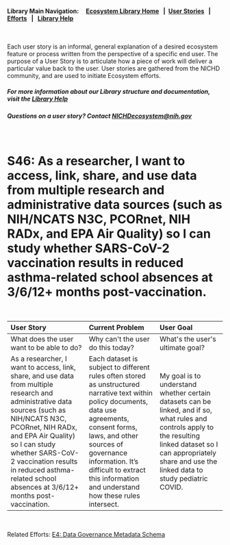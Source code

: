 #### Library Main Navigation: &nbsp; &nbsp;  <b> [Ecosystem Library Home](https://github.com/NIH-NICHD-Ecosystem) </b> &nbsp; | &nbsp;[User Stories](https://github.com/NIH-NICHD-Ecosystem/UserStories/blob/main/README.md) &nbsp; | &nbsp; [Efforts](https://github.com/NIH-NICHD-Ecosystem/Efforts/blob/main/README.md) &nbsp; | &nbsp; [Library Help](https://github.com/NIH-NICHD-Ecosystem/LibraryHelp/blob/main/README.md)

</br>

Each user story is an informal, general explanation of a desired ecosystem feature or process written from the perspective of a specific end user. The purpose of a User Story is to articulate how a piece of work will deliver a particular value back to the user. User stories are gathered from the NICHD community, and are used to initiate Ecosystem efforts.

##### For more information about our Library structure and documentation, visit the [Library Help](https://github.com/NIH-NICHD-Ecosystem/LibraryHelp/blob/main/README.md) 
##### Questions on a user story? Contact [NICHDecosystem@nih.gov](mailto:NICHDecosystem@nih.gov?subject=Ecosystem_Library)

<br>

# S46: 	As a researcher, I want to access, link, share, and use data from multiple research and administrative data sources (such as NIH/NCATS N3C, PCORnet, NIH RADx, and EPA Air Quality) so I can study whether SARS-CoV-2 vaccination results in reduced asthma-related school absences at 3/6/12+ months post-vaccination. 
<br>

| User Story | Current Problem | User Goal
| :------------- | :------------ | :------------ |
| What does the user want to be able to do? | Why can't the user do this today? | What's the user's ultimate goal? 
| 	As a researcher, I want to access, link, share, and use data from multiple research and administrative data sources (such as NIH/NCATS N3C, PCORnet, NIH RADx, and EPA Air Quality) so I can study whether SARS-CoV-2 vaccination results in reduced asthma-related school absences at 3/6/12+ months post-vaccination. | Each dataset is subject to different rules often stored as unstructured narrative text within policy documents, data use agreements, consent forms, laws, and other sources of governance information. It’s difficult to extract this information and understand how these rules intersect.  | My goal is to understand whether certain datasets can be linked, and if so, what rules and controls apply to the resulting linked dataset so I can appropriately share and use the linked data to study pediatric COVID.

</br>

Related Efforts: 
[E4: Data Governance Metadata Schema](https://github.com/NIH-NICHD-Ecosystem/E4_Data-Governance-Metadata-Schema/blob/main/README.md)


</br>
